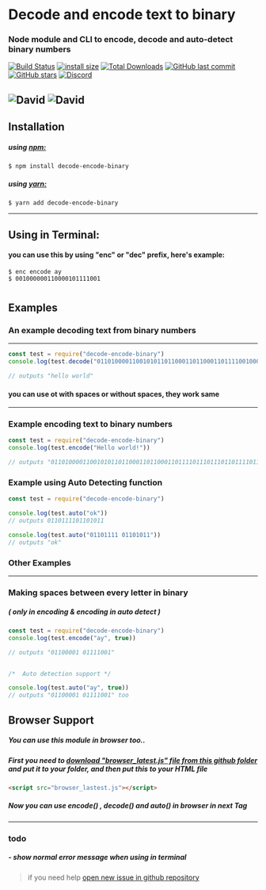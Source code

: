 # Decode and encode text to binary
### Node module and CLI to encode, decode and auto-detect binary numbers
[![Build Status](https://travis-ci.org/TheChickenNagget/decode-encode-binary.svg?branch=master)](https://travis-ci.org/TheChickenNagget/encode-decode-binary-text)
[![install s<!--  -->ize](https://packagephobia.now.sh/badge?p=decode-encode-binary)](https://packagephobia.now.sh/result?p=decode-encode-binary)
[![Total Downloads](https://badgen.net/npm/dt/decode-encode-binary)](https://www.npmjs.com/package/decode-encode-binary)
[![GitHub last commit](https://img.shields.io/github/last-commit/TheChickenNagget/decode-encode-binary?logo=GitHub)](https://github.com/TheChickenNagget/encode-decode-binary-text/)
[![GitHub stars](https://img.shields.io/github/stars/TheChickenNagget/decode-encode-binary?logo=GitHub)](https://github.com/TheChickenNagget/encode-decode-binary-text/)
[![Discord](https://discordapp.com/api/guilds/610476577632944159/embed.png)](https://discord.gg/CFw8BMJ)

![David](https://img.shields.io/david/thechickennagget/decode-encode-binary)
![David](https://img.shields.io/david/dev/thechickennagget/decode-encode-binary)
------
## Installation
##### using [npm:](https://www.npmjs.com/package/decode-encode-binary)
```
$ npm install decode-encode-binary
```
##### using [yarn:](https://yarnpkg.com/en/package/decode-encode-binary)
```
$ yarn add decode-encode-binary
```
------
## Using in Terminal:
#### you can use this by using "enc" or "dec" prefix, here's example:
```
$ enc encode ay
$ 001000000110000101111001
```
#
## Examples
### An example decoding text from binary numbers
------
```js
const test = require("decode-encode-binary")
console.log(test.decode("0110100001100101011011000110110001101111001000000111011101101111011100100110110001100100"))

// outputs "hello world"
```
#### you can use ot with spaces or without spaces, they work same
------

### Example encoding text to binary numbers
```js
const test = require("decode-encode-binary")
console.log(test.encode("Hello world!"))

// outputs "01101000011001010110110001101100011011110111011101101111011100100110110001100100"
 ```

### Example using Auto Detecting function
```js
const test = require("decode-encode-binary")

console.log(test.auto("ok"))
// outputs 0110111101101011

console.log(test.auto("01101111 01101011"))  
// outputs "ok"

```

### Other Examples
-----
### Making spaces between every letter in binary
##### ( only in encoding & encoding in auto detect )
```js
const test = require("decode-encode-binary")
console.log(test.encode("ay", true))

// outputs "01100001 01111001"


/*  Auto detection support */

console.log(test.auto("ay", true))
// outputs "01100001 01111001" too
```

## Browser Support
##### You can use this module in browser too..
##### First you need to **__[download "browser_latest.js" file from this github folder](https://github.com/TheChickenNagget/assets/tree/master/encode-decode-npm)__** and put it to your folder, and then put this to your HTML file
```html
<script src="browser_lastest.js"></script>
```
##### Now you can use encode() , decode() and auto() in browser in next <script></script> Tag
------

### todo
##### - show normal error message when using in terminal
 > if you need help [open new issue in github repository](https://github.com/ChickenNaggetGitHub/encode-decode-binary-text/issues/new)
